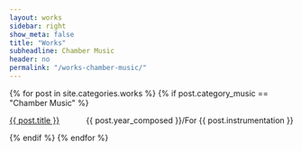 ```yaml
---
layout: works
sidebar: right
show_meta: false
title: "Works"
subheadline: Chamber Music
header: no
permalink: "/works-chamber-music/"
---
```


{% for post in site.categories.works %}
{% if post.category_music == "Chamber Music" %}
<div class="panel radius b20">
    <p style="text-align:left;"><a href="{{ site.url }}{{ site.baseurl }}{{ post.url }}">{{ post.title }}</a><span style="float:right;"> {{ post.year_composed }}/For {{ post.instrumentation }}</span></p>
</div>
{% endif %}
{% endfor %}